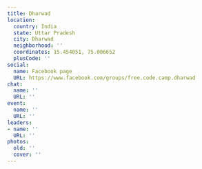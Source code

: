 ```yaml
---
title: Dharwad
location:
  country: India
  state: Uttar Pradesh
  city: Dharwad
  neighborhood: ''
  coordinates: 15.454051, 75.006652
  plusCode: ''
social:
  name: Facebook page
  URL: https://www.facebook.com/groups/free.code.camp.dharwad
chat:
  name: ''
  URL: ''
event:
  name: ''
  URL: ''
leaders:
- name: ''
  URL: ''
photos:
  old: ''
  cover: ''
---
```

